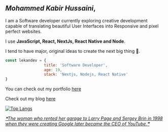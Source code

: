 ## *Mohammed Kabir Hussaini*,
I am a Software developer currently exploring creative development capable of translating beautiful User Interfaces into Responsive and pixel perfect websites.

I use **JavaScript, React, NextJs, React Native and Node**.

I tend to have major, original ideas to create the next big thing 🙂.

```javascript
const lekandev = {
                 title: 'Software Developer',
                 age: 19,
                 stack: 'Nextjs, Nodejs, React Native'
}
```

You can check out my portfolio [here](https://heylekan.vercel.app)

Check out my blog [here](https://heylekan.vercel.app/blog/)

[![Top Langs](https://github-readme-stats.vercel.app/api/top-langs/?username=lekandev&theme=tokyonight&hide=TeX,Java,Objective-C,HTML,CSS)](https://github.com/lekandev/github-readme-stats)

<a align="end" href='https://github.com/marketplace/actions/quote-readme'>
<!--STARTS_HERE_QUOTE_README-->
<i>❝The woman who rented her garage to Larry Page and Sergey Brin in 1998 when they were creating Google later became the CEO of YouTube.❞</i>
<!--ENDS_HERE_QUOTE_README-->
</a>
